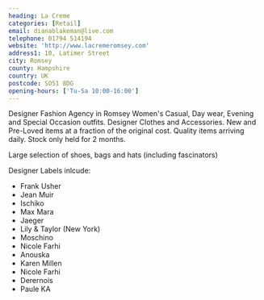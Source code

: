 ```yaml
---
heading: La Creme
categories: [Retail]
email: dianablakeman@live.com
telephone: 01794 514194
website: 'http://www.lacremeromsey.com'
address1: 10, Latimer Street
city: Romsey
county: Hampshire
country: UK
postcode: SO51 8DG
opening-hours: ['Tu-Sa 10:00-16:00']
---
```

Designer Fashion Agency in Romsey Women's Casual, Day wear, Evening and Special Occasion outfits. Designer Clothes and Accessories. New and Pre-Loved items at a fraction of the original cost. Quality items arriving daily. Stock only held for 2 months.

Large selection of shoes, bags and hats (including fascinators)

Designer Labels inlcude:

* Frank Usher
* Jean Muir
* Ischiko
* Max Mara
* Jaeger
* Lily & Taylor (New York)
* Moschino
* Nicole Farhi
* Anouska
* Karen Millen
* Nicole Farhi
* Derernois
* Paule KA
